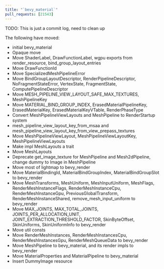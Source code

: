 ```yaml
---
title: "`bevy_material`"
pull_requests: [21543]
---
```


TODO: This is just a commit log, need to clean up

The following have moved:
- initial bevy_material
- Opaque move
- Move ShaderLabel, DrawFunctionLabel, wgpu exports from render_resource, bind_group_layout_entries
- Move DrawFunctionId
- Move SpecializedMeshPipelineError
- Move BindGroupLayoutDescriptor, RenderPipelineDescriptor, NoFragmentStateError, VertexState, FragmentState, ComputePipelineDescriptor
- Move MESH_PIPELINE_VIEW_LAYOUT_SAFE_MAX_TEXTURES, MeshPipelineKey
- Move MATERIAL_BIND_GROUP_INDEX, ErasedMaterialPipelineKey, ErasedMaterialKey, ErasedMaterialKeyVTable, RenderPhaseType
- Convert MeshPipelineViewLayouts and MeshPipeline to RenderStartup system
- mesh_pipeline_view_layout_key_from_msaa and mesh_pipeline_view_layout_key_from_view_prepass_textures
- Move MeshPipelineViewLayout, MeshPipelineViewLayoutKey, MeshPipelineViewLayouts
- Make impl MeshLayouts a trait
- Move MeshLayouts
- Deprecate get_image_texture for MeshPipeline and Mesh2dPipeline, change dummy to Image in MeshPipeline
- Move most of lightmap to bevy_render
- Move MaterialBindingId, MaterialBindGroupIndex, MaterialBindGroupSlot to bevy_render
- Move MeshTransforms, MeshUniform, MeshInputUniform, MeshFlags, RenderMeshInstanceFlags, RenderMeshInstanceCpu, RenderMeshInstanceGpu, PreviousGlobalTransform, RenderMeshInstanceShared, remove_mesh_input_uniform to bevy_render
- Move MAX_JOINTS, MAX_TOTAL_JOINTS, JOINTS_PER_ALLOCATION_UNIT, JOINT_EXTRACTION_THRESHOLD_FACTOR, SkinByteOffset, SkinUniforms, SkinUniformInfo to bevy_render
- Move util consts
- Move RenderMeshInstances, RenderMeshInstancesCpu, RenderMeshInstancesGpu, RenderMeshQueueData to bevy_render
- Move MeshPipeline to bevy_material, and its render impls to bevy_render
- Move MaterialProperties and MaterialPipeline to bevy_material
- Insert DummyImage resource
